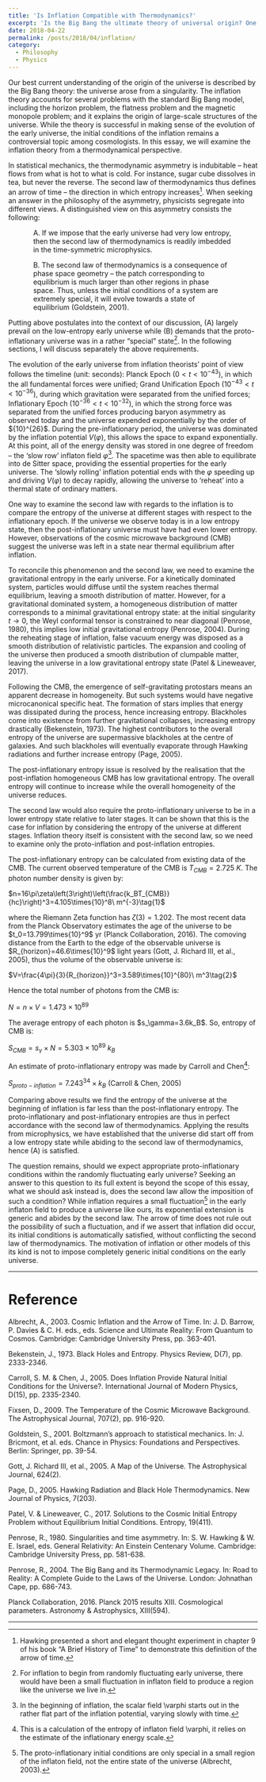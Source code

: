 ```yaml
---
title: 'Is Inflation Compatible with Thermodynamics?'
excerpt: 'Is the Big Bang the ultimate theory of universal origin? One of the most controversial topic is the inflation theory. Here we will look at inflation under the thermodynamic asymmetry.'
date: 2018-04-22
permalink: /posts/2018/04/inflation/
category: 
  - Philosophy
  - Physics
---
```


Our best current understanding of the origin of the universe is described by the Big Bang theory: the universe arose from a singularity. The inflation theory accounts for several problems with the standard Big Bang model, including the horizon problem, the flatness problem and the magnetic monopole problem; and it explains the origin of large-scale structures of the universe. While the theory is successful in making sense of the evolution of the early universe, the initial conditions of the inflation remains a controversial topic among cosmologists. In this essay, we will examine the inflation theory from a thermodynamical perspective. 

In statistical mechanics, the thermodynamic asymmetry is indubitable – heat flows from what is hot to what is cold. For instance, sugar cube dissolves in tea, but never the reverse. The second law of thermodynamics thus defines an arrow of time – the direction in which entropy increases[^1]. When seeking an answer in the philosophy of the asymmetry, physicists segregate into different views. A distinguished view on this asymmetry consists the following:

<p style="margin-left:10%; margin-right:10%;">A. If we impose that the early universe had very low entropy, then the second law of thermodynamics is readily imbedded in the time-symmetric microphysics.</p>

<p style="margin-left:10%; margin-right:10%;">B. The second law of thermodynamics is a consequence of phase space geometry – the patch corresponding to equilibrium is much larger than other regions in phase space. Thus, unless the initial conditions of a system are extremely special, it will evolve towards a state of equilibrium (Goldstein, 2001).</p>

Putting above postulates into the context of our discussion, (A) largely prevail on the low-entropy early universe while (B) demands that the proto-inflationary universe was in a rather “special” state[^2]. In the following sections, I will discuss separately the above requirements. 

The evolution of the early universe from inflation theorists’ point of view follows the timeline (unit: seconds): Planck Epoch (${0} < t < {10}^{-43}$), in which the all fundamental forces were unified; Grand Unification Epoch (${10}^{-43}<t<{10}^{-36}$), during which gravitation were separated from the unified forces; Inflationary Epoch (${10}^{-36}<t<{10}^{-32}$), in which the strong force was separated from the unified forces producing baryon asymmetry as observed today and the universe expended exponentially by the order of $\{10}^{26}$. During the pre-inflationary period, the universe was dominated by the inflation potential $V\left(\varphi\right)$, this allows the space to expand exponentially. At this point, all of the energy density was stored in one degree of freedom – the ‘slow row’ inflaton field $\varphi$[^3]. The spacetime was then able to equilibrate into de Sitter space, providing the essential properties for the early universe. The ‘slowly rolling’ inflation potential ends with the $\varphi$ speeding up and driving $V\left(\varphi\right)$ to decay rapidly, allowing the universe to ‘reheat’ into a thermal state of ordinary matters. 
  
One way to examine the second law with regards to the inflation is to compare the entropy of the universe at different stages with respect to the inflationary epoch. If the universe we observe today is in a low entropy state, then the post-inflationary universe must have had even lower entropy. However, observations of the cosmic microwave background (CMB) suggest the universe was left in a state near thermal equilibrium after inflation. 
  
To reconcile this phenomenon and the second law, we need to examine the gravitational entropy in the early universe. For a kinetically dominated system, particles would diffuse until the system reaches thermal equilibrium, leaving a smooth distribution of matter. However, for a gravitational dominated system, a homogeneous distribution of matter corresponds to a minimal gravitational entropy state: at the initial singularity $t\rightarrow0$, the Weyl conformal tensor is constrained to near diagonal (Penrose, 1980), this implies low initial gravitational entropy (Penrose, 2004). During the reheating stage of inflation, false vacuum energy was disposed as a smooth distribution of relativistic particles. The expansion and cooling of the universe then produced a smooth distribution of clumpable matter, leaving the universe in a low gravitational entropy state (Patel & Lineweaver, 2017). 
  
Following the CMB, the emergence of self-gravitating protostars means an apparent decrease in homogeneity. But such systems would have negative microcanonical specific heat. The formation of stars implies that energy was dissipated during the process, hence increasing entropy. Blackholes come into existence from further gravitational collapses, increasing entropy drastically (Bekenstein, 1973). The highest contributors to the overall entropy of the universe are supermassive blackholes at the centre of galaxies. And such blackholes will eventually evaporate through Hawking radiations and further increase entropy (Page, 2005). 
  
The post-inflationary entropy issue is resolved by the realisation that the post-inflation homogeneous CMB has low gravitational entropy. The overall entropy will continue to increase while the overall homogeneity of the universe reduces. 
  
The second law would also require the proto-inflationary universe to be in a lower entropy state relative to later stages. It can be shown that this is the case for inflation by considering the entropy of the universe at different stages. Inflation theory itself is consistent with the second law, so we need to examine only the proto-inflation and post-inflation entropies.
  
The post-inflationary entropy can be calculated from existing data of the CMB. The current observed temperature of the CMB is $T_{CMB}=2.725\ K$. The photon number density is given by:
  
  $n=16\pi\zeta\left(3\right)\left(\frac{k_BT_{CMB}}{hc}\right)^3=4.105\times{10}^8\ m^{-3}\tag{1}$
  
where the Riemann Zeta function has $\zeta\left(3\right)=1.202$.
The most recent data from the Planck Observatory estimates the age of the universe to be $t_0=13.799\times{10}^9\$ yr (Planck Collaboration, 2016). The comoving distance from the Earth to the edge of the observable universe is $R_{horizon}=46.6\times{10}^9\$ light years (Gott, J. Richard III, et al., 2005), thus the volume of the observable universe is:
  
  $V=\frac{4\pi}{3}{R_{horizon}}^3=3.589\times{10}^{80}\ m^3\tag{2}$
  
Hence the total number of photons from the CMB is:
  
  $N=n\times V=1.473\times{10}^{89}\tag{3}$
  
The average entropy of each photon is $s_\gamma=3.6k_B\$. So, entropy of CMB is:
  
  $S_{CMB}=s_\gamma\times N=5.303\times{10}^{89}\ k_B\tag{4}$
  
An estimate of proto-inflationary entropy was made by Carroll and Chen[^4]:
  
  $S_{proto-inflation}=7.243^{34} \times k_B\tag{5}$
  (Carroll & Chen, 2005)
  
Comparing above results we find the entropy of the universe at the beginning of inflation is far less than the post-inflationary entropy. The proto-inflationary and post-inflationary entropies are thus in perfect accordance with the second law of thermodynamics. Applying the results from microphysics, we have established that the universe did start off from a low entropy state while abiding to the second law of thermodynamics, hence (A) is satisfied. 
  
The question remains, should we expect appropriate proto-inflationary conditions within the randomly fluctuating early universe? Seeking an answer to this question to its full extent is beyond the scope of this essay, what we should ask instead is, does the second law allow the imposition of such a condition? While inflation requires a small fluctuation[^5] in the early inflaton field to produce a universe like ours, its exponential extension is generic and abides by the second law. The arrow of time does not rule out the possibility of such a fluctuation, and if we assert that inflation did occur, its initial conditions is automatically satisfied, without conflicting the second law of thermodynamics. The motivation of inflation or other models of this its kind is not to impose completely generic initial conditions on the early universe. 

---
  
Reference
=========
  Albrecht, A., 2003. Cosmic Inflation and the Arrow of Time. In: J. D. Barrow, P. Davies & C. H. eds., eds. Science and Ultimate Reality: From Quantum to Cosmos. Cambridge: Cambridge University Press, pp. 363-401.

  Bekenstein, J., 1973. Black Holes and Entropy. Physics Review, D(7), pp. 2333-2346.

  Carroll, S. M. & Chen, J., 2005. Does Inflation Provide Natural Initial Conditions for the Universe?. International Journal of Modern Physics, D(15), pp. 2335-2340.

  Fixsen, D., 2009. The Temperature of the Cosmic Microwave Background. The Astrophysical Journal, 707(2), pp. 916-920.

  Goldstein, S., 2001. Boltzmann’s approach to statistical mechanics. In: J. Bricmont, et al. eds. Chance in Physics: Foundations and Perspectives. Berlin: Springer, pp. 39-54.

  Gott, J. Richard III, et al., 2005. A Map of the Universe. The Astrophysical Journal, 624(2).

  Page, D., 2005. Hawking Radiation and Black Hole Thermodynamics. New Journal of Physics, 7(203).

  Patel, V. & Lineweaver, C., 2017. Solutions to the Cosmic Initial Entropy Problem without Equilibrium Initial Conditions. Entropy, 19(411).

  Penrose, R., 1980. Singularities and time asymmetry. In: S. W. Hawking & W. E. Israel, eds. General Relativity: An Einstein Centenary Volume. Cambridge: Cambridge University Press, pp. 581-638.

  Penrose, R., 2004. The Big Bang and its Thermodynamic Legacy. In: Road to Reality: A Complete Guide to the Laws of the Universe. London: Johnathan Cape, pp. 686-743.

  Planck Collaboration, 2016. Planck 2015 results XIII. Cosmological parameters. Astronomy & Astrophysics, XIII(594).

---

[^1]: Hawking presented a short and elegant thought experiment in chapter 9 of his book “A Brief History of Time” to demonstrate this definition of the arrow of time.
[^2]: For inflation to begin from randomly fluctuating early universe, there would have been a small fluctuation in inflaton field to produce a region like the universe we live in.
[^3]: In the beginning of inflation, the scalar field \varphi starts out in the rather flat part of the inflation potential, varying slowly with time. 
[^4]: This is a calculation of the entropy of inflaton field \varphi, it relies on the estimate of the inflationary energy scale.
[^5]: The proto-inflationary initial conditions are only special in a small region of the inflaton field, not the entire state of the universe (Albrecht, 2003).